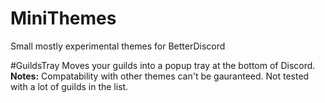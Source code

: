 # MiniThemes
Small mostly experimental themes for BetterDiscord

#GuildsTray
Moves your guilds into a popup tray at the bottom of Discord.  
**Notes:** Compatability with other themes can't be gauranteed. Not tested with a lot of guilds in the list.
